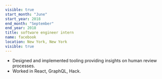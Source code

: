 ```yaml
---
visible: true
start_month: "June"
start_year: 2018
end_month: "September"
end_year: 2018
title: software engineer intern
name: facebook
location: New York, New York
visible: true
---
```


- Designed and implemented tooling providing insights on human review processes.
- Worked in React, GraphQL, Hack.